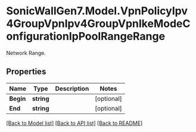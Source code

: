 # SonicWallGen7.Model.VpnPolicyIpv4GroupVpnIpv4GroupVpnIkeModeConfigurationIpPoolRangeRange
Network Range.

## Properties

Name | Type | Description | Notes
------------ | ------------- | ------------- | -------------
**Begin** | **string** |  | [optional] 
**End** | **string** |  | [optional] 

[[Back to Model list]](../README.md#documentation-for-models) [[Back to API list]](../README.md#documentation-for-api-endpoints) [[Back to README]](../README.md)

